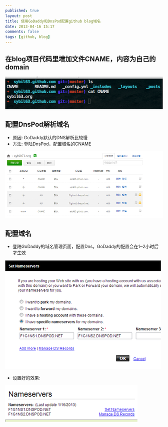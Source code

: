 ```yaml
---
published: true
layout: post
title: 使用GoDaddy和DnsPod配置github blog域名
date: 2013-04-16 15:17
comments: false
tags: [github, blog]
---
```


## 在blog项目代码里增加文件CNAME，内容为自己的domain

 ![cname4Blog](/images/cname4Blog.png)

## 配置DnsPod解析域名
 * 原因: GoDaddy默认的DNS解析比较慢
 * 方法: 登陆DnsPod，配置域名的CNAME

 ![dnsPod4Blog](/images/dnsPod4Blog)

## 配置域名
 * 登陆GoDaddy的域名管理页面，配置Dns。GoDaddy的配置会在1~2小时后才生效

 ![goDaddy4Blog](/images/goDaddy4Blog)

 * 设置好的效果:

 ![goDaddy4Blog2](/images/goDaddy4Blog2)

